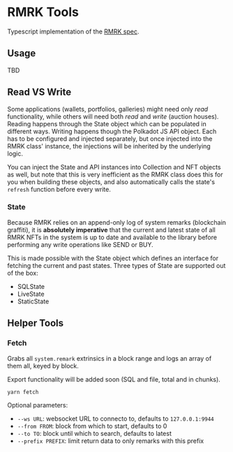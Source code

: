 # RMRK Tools

Typescript implementation of the [RMRK spec](https://github.com/Swader/rmrk-spec/).

## Usage

TBD

## Read VS Write

Some applications (wallets, portfolios, galleries) might need only _read_ functionality, while others will need both _read_ and _write_ (auction houses). Reading happens through the State object which can be populated in different ways. Writing happens though the Polkadot JS API object. Each has to be configured and injected separately, but once injected into the RMRK class' instance, the injections will be inherited by the underlying logic.

You can inject the State and API instances into Collection and NFT objects as well, but note that this is very inefficient as the RMRK class does this for you when building these objects, and also automatically calls the state's `refresh` function before every write.

### State

Because RMRK relies on an append-only log of system remarks (blockchain graffiti), it is **absolutely imperative** that the current and latest state of all RMRK NFTs in the system is up to date and available to the library before performing any write operations like SEND or BUY.

This is made possible with the State object which defines an interface for fetching the current and past states. Three types of State are supported out of the box:

- SQLState
- LiveState
- StaticState

## Helper Tools

### Fetch

Grabs all `system.remark` extrinsics in a block range and logs an array of them all, keyed by block.

Export functionality will be added soon (SQL and file, total and in chunks).

```bash
yarn fetch
```

Optional parameters:

- `--ws URL`: websocket URL to connecto to, defaults to `127.0.0.1:9944`
- `--from FROM`: block from which to start, defaults to 0
- `--to TO`: block until which to search, defaults to latest
- `--prefix PREFIX`: limit return data to only remarks with this prefix
